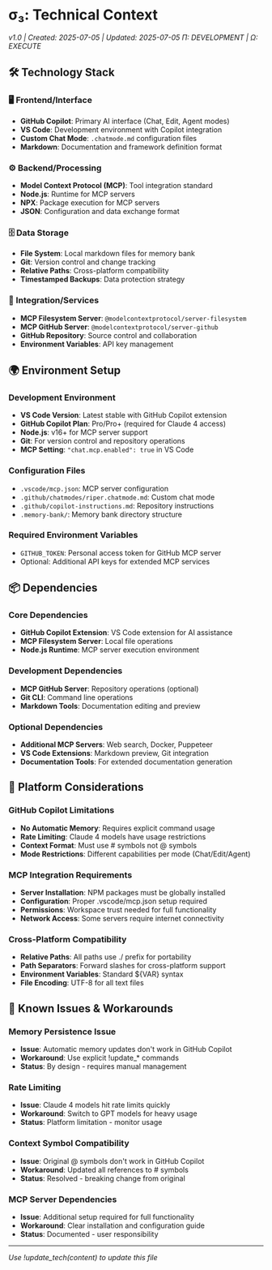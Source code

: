 # σ₃: Technical Context
*v1.0 | Created: 2025-07-05 | Updated: 2025-07-05*
*Π: DEVELOPMENT | Ω: EXECUTE*

## 🛠️ Technology Stack

### 🖥️ Frontend/Interface
- **GitHub Copilot**: Primary AI interface (Chat, Edit, Agent modes)
- **VS Code**: Development environment with Copilot integration
- **Custom Chat Mode**: `.chatmode.md` configuration files
- **Markdown**: Documentation and framework definition format

### ⚙️ Backend/Processing
- **Model Context Protocol (MCP)**: Tool integration standard
- **Node.js**: Runtime for MCP servers
- **NPX**: Package execution for MCP servers
- **JSON**: Configuration and data exchange format

### 🗄️ Data Storage
- **File System**: Local markdown files for memory bank
- **Git**: Version control and change tracking
- **Relative Paths**: Cross-platform compatibility
- **Timestamped Backups**: Data protection strategy

### 🚀 Integration/Services
- **MCP Filesystem Server**: `@modelcontextprotocol/server-filesystem`
- **MCP GitHub Server**: `@modelcontextprotocol/server-github`
- **GitHub Repository**: Source control and collaboration
- **Environment Variables**: API key management

## 🌍 Environment Setup

### Development Environment
- **VS Code Version**: Latest stable with GitHub Copilot extension
- **GitHub Copilot Plan**: Pro/Pro+ (required for Claude 4 access)
- **Node.js**: v16+ for MCP server support
- **Git**: For version control and repository operations
- **MCP Setting**: `"chat.mcp.enabled": true` in VS Code

### Configuration Files
- `.vscode/mcp.json`: MCP server configuration
- `.github/chatmodes/riper.chatmode.md`: Custom chat mode
- `.github/copilot-instructions.md`: Repository instructions
- `.memory-bank/`: Memory bank directory structure

### Required Environment Variables
- `GITHUB_TOKEN`: Personal access token for GitHub MCP server
- Optional: Additional API keys for extended MCP services

## 📦 Dependencies

### Core Dependencies
- **GitHub Copilot Extension**: VS Code extension for AI assistance
- **MCP Filesystem Server**: Local file operations
- **Node.js Runtime**: MCP server execution environment

### Development Dependencies
- **MCP GitHub Server**: Repository operations (optional)
- **Git CLI**: Command line operations
- **Markdown Tools**: Documentation editing and preview

### Optional Dependencies
- **Additional MCP Servers**: Web search, Docker, Puppeteer
- **VS Code Extensions**: Markdown preview, Git integration
- **Documentation Tools**: For extended documentation generation

## 🔧 Platform Considerations

### GitHub Copilot Limitations
- **No Automatic Memory**: Requires explicit command usage
- **Rate Limiting**: Claude 4 models have usage restrictions
- **Context Format**: Must use # symbols not @ symbols
- **Mode Restrictions**: Different capabilities per mode (Chat/Edit/Agent)

### MCP Integration Requirements
- **Server Installation**: NPM packages must be globally installed
- **Configuration**: Proper .vscode/mcp.json setup required
- **Permissions**: Workspace trust needed for full functionality
- **Network Access**: Some servers require internet connectivity

### Cross-Platform Compatibility
- **Relative Paths**: All paths use ./ prefix for portability
- **Path Separators**: Forward slashes for cross-platform support
- **Environment Variables**: Standard ${VAR} syntax
- **File Encoding**: UTF-8 for all text files

## 🚨 Known Issues & Workarounds

### Memory Persistence Issue
- **Issue**: Automatic memory updates don't work in GitHub Copilot
- **Workaround**: Use explicit !update_* commands
- **Status**: By design - requires manual management

### Rate Limiting
- **Issue**: Claude 4 models hit rate limits quickly
- **Workaround**: Switch to GPT models for heavy usage
- **Status**: Platform limitation - monitor usage

### Context Symbol Compatibility
- **Issue**: Original @ symbols don't work in GitHub Copilot
- **Workaround**: Updated all references to # symbols
- **Status**: Resolved - breaking change from original

### MCP Server Dependencies
- **Issue**: Additional setup required for full functionality
- **Workaround**: Clear installation and configuration guide
- **Status**: Documented - user responsibility

---
*Use !update_tech(content) to update this file*